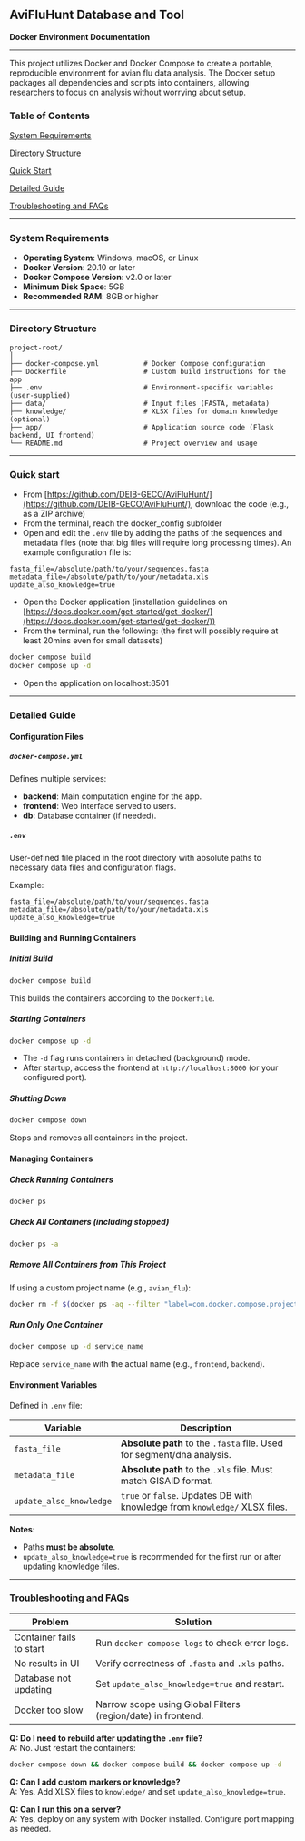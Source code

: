 ## AviFluHunt Database and Tool  

**Docker Environment Documentation**

---

This project utilizes Docker and Docker Compose to create a portable, reproducible environment for avian flu data analysis. 
The Docker setup packages all dependencies and scripts into containers, allowing researchers to focus on analysis without worrying about setup.

### Table of Contents
[System Requirements](#system-requirements)  

[Directory Structure](#directory-structure)  

[Quick Start](#quick-start)

[Detailed Guide](#detailed-guide)  

[Troubleshooting and FAQs](#troubleshooting-and-faqs)

---

### System Requirements
- **Operating System**: Windows, macOS, or Linux  
- **Docker Version**: 20.10 or later  
- **Docker Compose Version**: v2.0 or later  
- **Minimum Disk Space**: 5GB  
- **Recommended RAM**: 8GB or higher

---

### Directory Structure
```
project-root/
│
├── docker-compose.yml           # Docker Compose configuration
├── Dockerfile                   # Custom build instructions for the app
├── .env                         # Environment-specific variables (user-supplied)
├── data/                        # Input files (FASTA, metadata)
├── knowledge/                   # XLSX files for domain knowledge (optional)
├── app/                         # Application source code (Flask backend, UI frontend)
└── README.md                    # Project overview and usage
```

---

### Quick start

- From [https://github.com/DEIB-GECO/AviFluHunt/](https://github.com/DEIB-GECO/AviFluHunt/), download the code (e.g., as a ZIP archive)
- From the terminal, reach the docker_config subfolder
- Open and edit the `.env` file by adding the paths of the sequences and metadata files (note that big files will require long processing times).
  An example configuration file is:
```env
fasta_file=/absolute/path/to/your/sequences.fasta
metadata_file=/absolute/path/to/your/metadata.xls
update_also_knowledge=true
```
- Open the Docker application (installation guidelines on [https://docs.docker.com/get-started/get-docker/](https://docs.docker.com/get-started/get-docker/))
- From the terminal, run the following: (the first will possibly require at least 20mins even for small datasets)
```bash
docker compose build
docker compose up -d
```
- Open the application on localhost:8501

---

### Detailed Guide

#### Configuration Files

##### `docker-compose.yml`
Defines multiple services:
- **backend**: Main computation engine for the app.
- **frontend**: Web interface served to users.
- **db**: Database container (if needed).

##### `.env`
User-defined file placed in the root directory with absolute paths to necessary data files and configuration flags.

Example:
```env
fasta_file=/absolute/path/to/your/sequences.fasta
metadata_file=/absolute/path/to/your/metadata.xls
update_also_knowledge=true
```


#### Building and Running Containers

##### **Initial Build**
```bash
docker compose build
```
This builds the containers according to the `Dockerfile`.

##### **Starting Containers**
```bash
docker compose up -d
```
- The `-d` flag runs containers in detached (background) mode.
- After startup, access the frontend at `http://localhost:8000` (or your configured port).

##### **Shutting Down**
```bash
docker compose down
```
Stops and removes all containers in the project.


#### Managing Containers

##### **Check Running Containers**
```bash
docker ps
```

##### **Check All Containers (including stopped)**
```bash
docker ps -a
```

##### **Remove All Containers from This Project**
If using a custom project name (e.g., `avian_flu`):
```bash
docker rm -f $(docker ps -aq --filter "label=com.docker.compose.project=avian_flu")
```

##### **Run Only One Container**
```bash
docker compose up -d service_name
```
Replace `service_name` with the actual name (e.g., `frontend`, `backend`).



#### Environment Variables
Defined in `.env` file:

| Variable               | Description                                                                 |
|------------------------|-----------------------------------------------------------------------------|
| `fasta_file`           | **Absolute path** to the `.fasta` file. Used for segment/dna analysis.      |
| `metadata_file`        | **Absolute path** to the `.xls` file. Must match GISAID format.             |
| `update_also_knowledge` | `true` or `false`. Updates DB with knowledge from `knowledge/` XLSX files. |

**Notes:**
- Paths **must be absolute**.
- `update_also_knowledge=true` is recommended for the first run or after updating knowledge files.

---

### Troubleshooting and FAQs
| Problem                        | Solution                                                    |
|-------------------------------|--------------------------------------------------------------|
| Container fails to start      | Run `docker compose logs` to check error logs.               |
| No results in UI              | Verify correctness of `.fasta` and `.xls` paths.             |
| Database not updating         | Set `update_also_knowledge=true` and restart.                |
| Docker too slow               | Narrow scope using Global Filters (region/date) in frontend. |


**Q: Do I need to rebuild after updating the `.env` file?**  
A: No. Just restart the containers:
```bash
docker compose down && docker compose build && docker compose up -d
```

**Q: Can I add custom markers or knowledge?**  
A: Yes. Add XLSX files to `knowledge/` and set `update_also_knowledge=true`.

**Q: Can I run this on a server?**  
A: Yes, deploy on any system with Docker installed. Configure port mapping as needed.







